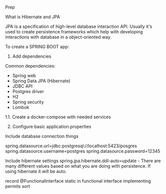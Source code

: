 Prep

What is Hibernate and JPA

JPA is a specification of high-level database interaction API. Usually it's used to create persistence frameworks which help with developing interactions with database in a object-oriented way.

To create a SPRING BOOT app:

1. Add dependencies

Common dependencies:
- Spring web
- Spring Data JPA (Hibernate)
- JDBC API
- Postgres driver
- H2
- Spring security
- Lombok

1.1. Create a docker-compose with needed services

2. Configure basic application.properties

Include database connection things

spring.datasource.url=jdbc:postgresql://localhost:5423/posgres
spring.datasource.username=postgres
spring.datasource.password=12345

Include hibernate settings
spring.jpa.hibernate.ddl-auto=update - There are many different values based on what you are doing with persistence. If using hibernate it will be auto.

record
@FunctionalInterface
static in functional interface
implementing
permits
sort